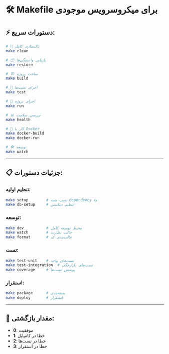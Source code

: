 # 🛠️ **Makefile برای میکروسرویس موجودی**

## ⚡ **دستورات سریع:**

```bash
# 🧹 پاک‌سازی کامل
make clean

# 📦 بازیابی وابستگی‌ها
make restore

# 🏗️ ساخت پروژه
make build

# 🧪 اجرای تست‌ها
make test

# 🚀 اجرای پروژه
make run

# 📊 بررسی سلامت
make health

# 🐳 کار با Docker
make docker-build
make docker-run

# 🛠️ توسعه
make watch
```

---

## 📋 **جزئیات دستورات:**

### تنظیم اولیه:
```bash
make setup        # نصب همه dependency ها
make db-setup     # تنظیم دیتابیس
```

### توسعه:
```bash
make dev          # محیط توسعه کامل
make watch        # حالت نظارت
make format       # قالب‌بندی کد
```

### تست:
```bash
make test-unit    # تست‌های واحد
make test-integration  # تست‌های یکپارچگی
make coverage     # پوشش تست‌ها
```

### استقرار:
```bash
make package      # بسته‌بندی
make deploy       # استقرار
```

---

## 🎯 **مقدار بازگشتی:**
- **0**: موفقیت
- **1**: خطا در کامپایل
- **2**: خطا در تست‌ها
- **3**: خطا در استقرار
